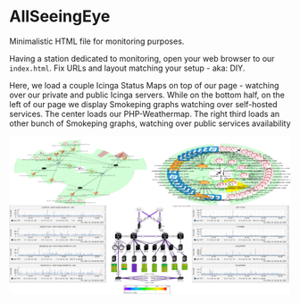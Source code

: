 # AllSeeingEye

Minimalistic HTML file for monitoring purposes.

Having a station dedicated to monitoring, open your web browser to our
`index.html`. Fix URLs and layout matching your setup - aka: DIY.

Here, we load a couple Icinga Status Maps on top of our page - watching
over our private and public Icinga servers. While on the bottom half, on the
left of our page we display Smokeping graphs watching over self-hosted services.
The center loads our PHP-Weathermap. The right third loads an other bunch of
Smokeping graphs, watching over public services availability

![AllSeeingEye UneTresGrosseBite](sample.png)
